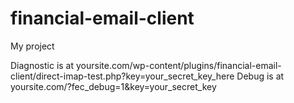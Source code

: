 # financial-email-client
 My project

Diagnostic is at yoursite.com/wp-content/plugins/financial-email-client/direct-imap-test.php?key=your_secret_key_here
Debug is at yoursite.com/?fec_debug=1&key=your_secret_key


